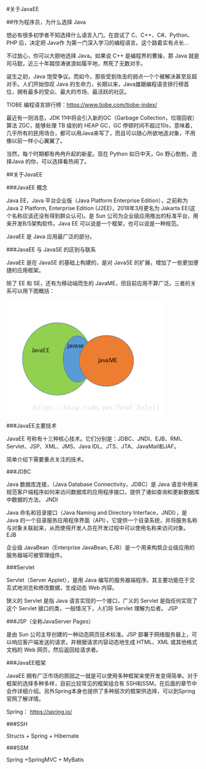 #关于JavaEE

##作为程序员，为什么选择 Java

想必有很多初学者不知选择什么语言入门。在尝试了 C、C++、C#、Python、PHP 后，决定把 Java作 为第一门深入学习的编程语言。这个路着实有点长…

不过放心，你可以大胆地选择 Java。如果说 C++ 是编程界的曹操，那 Java 就是司马懿，近三十年踏惊涛骇浪如履平地，熬死了无数对手。

诞生之初，Java 饱受争议。而如今，那些受到攻击的弱点一个个被解决甚至反超对手。人们开始惊叹 Java 的生命力，长期以来，Java雄踞编程语言排行榜首位，拥有最多的受众、最大的市场、最活跃的社区。

TIOBE 编程语言排行榜：https://www.tiobe.com/tiobe-index/

最近有一则消息，JDK 11中将会引入新的GC（Garbage Collection，垃圾回收）算法 ZGC，能够处理 TB 级别的 HEAP GC，GC 停顿时间不超过10s，意味着，几乎所有的民用场合，都可以用Java来写了，而且可以随心所欲地造对象，不用像以前一样小心翼翼了。

当然，每个时期都有冉冉升起的新星。现在 Python 如日中天，Go 野心勃勃，选择Java 的你，可以选择看热闹了。

##关于JavaEE

###JavaEE 概念

Java EE，Java 平台企业版（Java Platform Enterprise Edition），之前称为Java 2 Platform, Enterprise Edition (J2EE)，2018年3月更名为 Jakarta EE(这个名称应该还没有得到群众认可)。是 Sun 公司为企业级应用推出的标准平台，用来开发B/S架构软件。Java EE 可以说是一个框架，也可以说是一种规范。

JavaEE 是 Java 应用最广泛的部分。

###JavaEE 与 JavaSE 的区别与联系

JavaEE 是在 JavaSE 的基础上构建的，是对 JavaSE 的扩展，增加了一些更加便捷的应用框架。

除了 EE 和 SE，还有为移动端而生的 JavaME，但目前应用不算广泛。三者的关系可以用下图概括：

![](/picture/16.png)

###JavaEE主要技术

JavaEE 号称有十三种核心技术。它们分别是：JDBC、JNDI、EJB、RMI、Servlet、JSP、XML、JMS、Java IDL、JTS、JTA、JavaMail和JAF。

简单介绍下需要重点关注的技术。

###JDBC

Java 数据库连接，（Java Database Connectivity，JDBC）是 Java 语言中用来规范客户端程序如何来访问数据库的应用程序接口，提供了诸如查询和更新数据库中数据的方法。
JNDI

Java 命名和目录接口（Java Naming and Directory Interface，JNDI），是 Java 的一个目录服务应用程序界面（API），它提供一个目录系统，并将服务名称与对象关联起来，从而使得开发人员在开发过程中可以使用名称来访问对象。
EJB

企业级 JavaBean（Enterprise JavaBean, EJB）是一个用来构筑企业级应用的服务器端可被管理组件。

###Servlet

Servlet（Server Applet），是用 Java 编写的服务器端程序。其主要功能在于交互式地浏览和修改数据，生成动态 Web 内容。

狭义的 Servlet 是指 Java 语言实现的一个接口，广义的 Servlet 是指任何实现了这个 Servlet 接口的类，一般情况下，人们将 Servlet 理解为后者。
JSP

###JSP（全称JavaServer Pages）

是由 Sun 公司主导创建的一种动态网页技术标准。JSP 部署于网络服务器上，可以响应客户端发送的请求，并根据请求内容动态地生成 HTML、XML 或其他格式文档的 Web 网页，然后返回给请求者。

###JavaEE框架

JavaEE 拥有广泛市场的原因之一就是可以使用多种框架来使开发变得简单。对于框架的选择多种多样，目前比较常见的框架组合有 SSH和SSM。在后面的章节中会作详细介绍。另外Spring本身也提供了多种层次的框架供选择，可以到Spring官网了解详情。

Spring： https://spring.io/

###SSH

Structs + Spring + Hibernate

###SSM

Spring +SpringMVC + MyBatis
